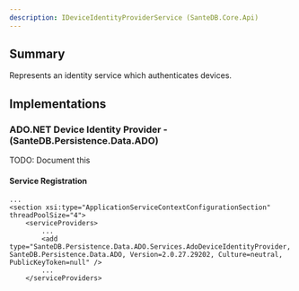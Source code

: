 ```yaml
---
description: IDeviceIdentityProviderService (SanteDB.Core.Api)
---
```


## Summary
Represents an identity service which authenticates devices.

## Implementations


### ADO.NET Device Identity Provider - (SanteDB.Persistence.Data.ADO)
TODO: Document this

#### Service Registration
```markup
...
<section xsi:type="ApplicationServiceContextConfigurationSection" threadPoolSize="4">
	<serviceProviders>
		...
		<add type="SanteDB.Persistence.Data.ADO.Services.AdoDeviceIdentityProvider, SanteDB.Persistence.Data.ADO, Version=2.0.27.29202, Culture=neutral, PublicKeyToken=null" />
		...
	</serviceProviders>
```
